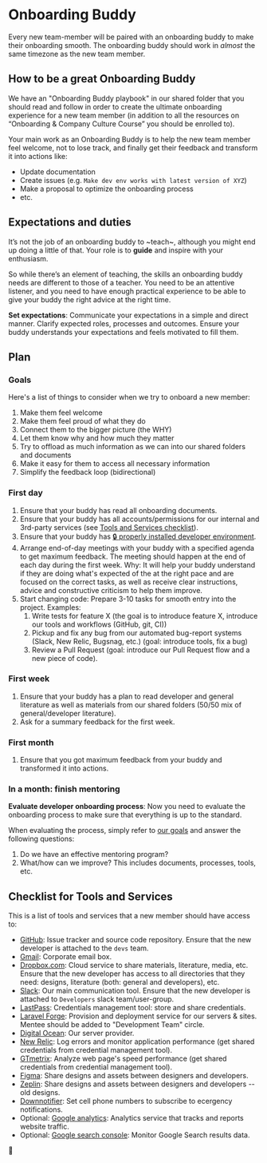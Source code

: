 # Onboarding Buddy

Every new team-member will be paired with an onboarding buddy to make their onboarding
smooth. The onboarding buddy should work in _almost_ the same timezone as the new team member.


## How to be a great Onboarding Buddy

We have an "Onboarding Buddy playbook" in our shared folder that you should read
and follow in order to create the ultimate onboarding experience for a new team member
(in addition to all the resources on “Onboarding & Company Culture Course” you
should be enrolled to).

Your main work as an Onboarding Buddy is to help the new team member feel welcome,
not to lose track, and finally get their feedback and transform it into actions like:

-   Update documentation
-   Create issues (e.g. `Make dev env works with latest version of XYZ`)
-   Make a proposal to optimize the onboarding process
-   etc.


## Expectations and duties

It’s not the job of an onboarding buddy to ~teach~, although you might end up doing
a little of that. Your role is to **guide** and inspire with your enthusiasm.

So while there’s an element of teaching, the skills an onboarding buddy
needs are different to those of a teacher. You need to be an attentive listener,
and you need to have enough practical experience to be able to give your buddy
the right advice at the right time.

**Set expectations**: Communicate your expectations in a simple and direct manner.
Clarify expected roles, processes and outcomes.
Ensure your buddy understands your expectations and feels motivated to fill them.


## Plan

### Goals

Here's a list of things to consider when we try to onboard a new member:

1. Make them feel welcome
2. Make them feel proud of what they do
3. Connect them to the bigger picture (the WHY)
4. Let them know why and how much they matter
5. Try to offload as much information as we can into our shared folders and documents
6. Make it easy for them to access all necessary information
7. Simplify the feedback loop (bidirectional)

### First day

1. Ensure that your buddy has read all onboarding documents.
2. Ensure that your buddy has all accounts/permissions for our internal and 3rd-party
   services (see [Tools and Services checklist](#checklist-for-tools-and-services)).
3. Ensure that your buddy has [🔒 properly installed developer environment](https://github.com/InteractionDesignFoundation/IxDF-web/blob/develop/docs/environment/first-run/README.md).
4. Arrange end-of-day meetings with your buddy with a specified agenda to get maximum feedback.
   The meeting should happen at the end of each day during the first week.
   Why: It will help your buddy understand if they are doing what's expected of the
   at the right pace and are focused on the correct tasks, as well as receive
   clear instructions, advice and constructive criticism to help them improve.
5. Start changing code: Prepare 3-10 tasks for smooth entry into the project. Examples:
    1. Write tests for feature X (the goal is to introduce feature X, introduce our tools and workflows (GitHub, git, CI))
    1. Pickup and fix any bug from our automated bug-report systems (Slack, New Relic, Bugsnag, etc.) (goal: introduce tools, fix a bug)
    1. Review a Pull Request (goal: introduce our Pull Request flow and a new piece of code).

### First week

1. Ensure that your buddy has a plan to read developer and general literature
   as well as materials from our shared folders (50/50 mix of general/developer literature).
2. Ask for a summary feedback for the first week.

### First month

1.  Ensure that you got maximum feedback from your buddy and transformed it into actions.

### In a month: finish mentoring

**Evaluate developer onboarding process**: Now you need to evaluate the onboarding
process to make sure that everything is up to the standard.

When evaluating the process, simply refer to [our goals](#goals) and answer the
following questions:

1. Do we have an effective mentoring program?
2. What/how can we improve? This includes documents, processes, tools, etc.


## Checklist for Tools and Services

This is a list of tools and services that a new member should have access to:

-   [GitHub](https://github.com): Issue tracker and source code repository. Ensure that the new developer is attached to the `devs` team.
-   [Gmail](https://gmail.com): Corporate email box.
-   [Dropbox.com](https://sync.com): Cloud service to share materials, literature, media, etc. Ensure that the new developer has access to all directories that they need: designs, literature (both: general and developers), etc.
-   [Slack](https://interaction-design.slack.com): Our main communication tool. Ensure that the new developer is attached to `Developers` slack team/user-group.
-   [LastPass](https://www.lastpass.com/): Credentials management tool: store and share credentials.
-   [Laravel Forge](https://forge.laravel.com): Provision and deployment service for our servers & sites. Mentee should be added to "Development Team" circle.
-   [Digital Ocean](https://www.digitalocean.com): Our server provider.
-   [New Relic](https://newrelic.com/): Log errors and monitor application performance (get shared credentials from credential management tool).
-   [GTmetrix](https://gtmetrix.com/): Analyze web page's speed performance (get shared credentials from credential management tool).
-   [Figma](https://figma.com/): Share designs and assets between designers and developers.
-   [Zeplin](https://zeplin.io/): Share designs and assets between designers and developers -- old designs.
-   [Downnotifier](https://downnotifier.com/): Set cell phone numbers to subscribe to ecergency notifications.
-   Optional: [Google analytics](https://analytics.google.com): Analytics service that tracks and reports website traffic.
-   Optional: [Google search console](https://www.google.com/webmasters/tools): Monitor Google Search results data.

🦄
